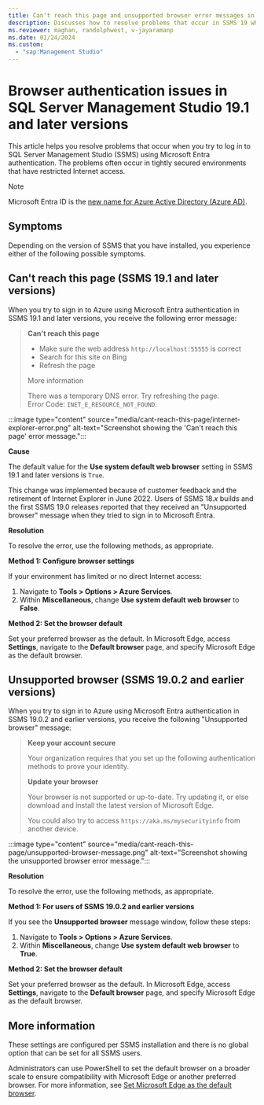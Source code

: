 ```yaml
---
title: Can't reach this page and unsupported browser error messages in SMSS 19
description: Discusses how to resolve problems that occur in SSMS 19 when you try to sign in by using Microsoft Entra authentication in Internet Explorer.
ms.reviewer: maghan, randolphwest, v-jayaramanp
ms.date: 01/24/2024
ms.custom:
  - "sap:Management Studio"
---
```


# Browser authentication issues in SQL Server Management Studio 19.1 and later versions

This article helps you resolve problems that occur when you try to log in to SQL Server Management Studio (SSMS) using Microsoft Entra authentication. The problems often occur in tightly secured environments that have restricted Internet access.

> [!NOTE]
> Microsoft Entra ID is the [new name for Azure Active Directory (Azure AD)](/entra/fundamentals/new-name).

## Symptoms

Depending on the version of SSMS that you have installed, you experience either of the following possible symptoms.

## Can't reach this page (SSMS 19.1 and later versions)

When you try to sign in to Azure using Microsoft Entra authentication in SSMS 19.1 and later versions, you receive the following error message:

> **Can't reach this page**
>
> - Make sure the web address `http://localhost:55555` is correct
> - Search for this site on Bing
> - Refresh the page
>
> More information
>
> There was a temporary DNS error. Try refreshing the page.  
> Error Code: `INET_E_RESOURCE_NOT_FOUND`.

:::image type="content" source="media/cant-reach-this-page/internet-explorer-error.png" alt-text="Screenshot showing the 'Can't reach this page' error message.":::

**Cause**

The default value for the **Use system default web browser** setting in SSMS 19.1 and later versions is `True`.

This change was implemented because of customer feedback and the retirement of Internet Explorer in June 2022. Users of SSMS 18.*x* builds and the first SSMS 19.0 releases reported that they received an "Unsupported browser" message when they tried to sign in to Microsoft Entra.

**Resolution**

To resolve the error, use the following methods, as appropriate.

**Method 1: Configure browser settings**

If your environment has limited or no direct Internet access:

1. Navigate to **Tools > Options > Azure Services**.
1. Within **Miscellaneous**, change **Use system default web browser** to **False**.

**Method 2: Set the browser default**  

Set your preferred browser as the default. In Microsoft Edge, access **Settings**, navigate to the **Default browser** page, and specify Microsoft Edge as the default browser.

## Unsupported browser (SSMS 19.0.2 and earlier versions)

When you try to sign in to Azure using Microsoft Entra authentication in SSMS 19.0.2 and earlier versions, you receive the following "Unsupported browser" message:

> **Keep your account secure**
>
> Your organization requires that you set up the following authentication methods to prove your identity.
>
> **Update your browser**
>
> Your browser is not supported or up-to-date. Try updating it, or else download and install the latest version of Microsoft Edge.
>
> You could also try to access `https://aka.ms/mysecurityinfo` from another device.

:::image type="content" source="media/cant-reach-this-page/unsupported-browser-message.png" alt-text="Screenshot showing the unsupported browser error message.":::

**Resolution**

To resolve the error, use the following methods, as appropriate.

**Method 1: For users of SSMS 19.0.2 and earlier versions**

If you see the **Unsupported browser** message window, follow these steps:

1. Navigate to **Tools > Options > Azure Services**.
1. Within **Miscellaneous**, change **Use system default web browser** to **True**.

**Method 2: Set the browser default**

Set your preferred browser as the default. In Microsoft Edge, access **Settings**, navigate to the **Default browser** page, and specify Microsoft Edge as the default browser.

## More information

These settings are configured per SSMS installation and there is no global option that can be set for all SSMS users.

Administrators can use PowerShell to set the default browser on a broader scale to ensure compatibility with Microsoft Edge or another preferred browser. For more information, see [Set Microsoft Edge as the default browser](/deployedge/edge-default-browser).
